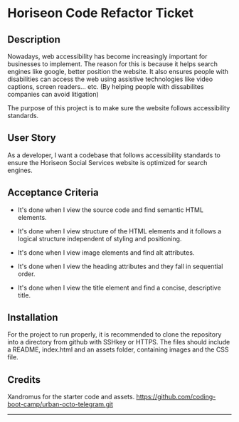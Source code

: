 # Horiseon Code Refactor Ticket

## Description
Nowadays, web accessibility has become increasingly important for businesses to implement. The reason for this is because it helps search engines like google, better position the website.
It also ensures people with disabilities can access the web using assistive technologies like video captions, screen readers... etc. (By helping people with dissabilites companies can avoid litigation)

The purpose of this project is to make sure the website follows accessibility standards.

## User Story
As a developer, I want a codebase that follows accessibility standards to ensure the Horiseon Social Services website is optimized for search engines.

## Acceptance Criteria

* It's done when I view the source code and find semantic HTML elements.

* It's done when I view structure of the HTML elements and it follows a logical structure independent of styling and positioning.

* It's done when I view image elements and find alt attributes.

* It's done when I view the heading attributes and they fall in sequential order.

* It's done when I view the title element and find a concise, descriptive title.

## Installation

For the project to run properly, it is recommended to clone the repository into a directory from github with SSHkey or HTTPS.
The files should include a README, index.html and an assets folder, containing images and the CSS file.

## Credits

Xandromus for the starter code and assets. https://github.com/coding-boot-camp/urban-octo-telegram.git

---
